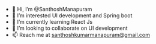 - 👋 Hi, I’m @SanthoshManapuram
- 👀 I’m interested UI development and Spring boot
- 🌱 I’m currently learning React Js
- 💞️ I’m looking to collaborate on UI development
- 📫 Reach me at santhoshkumarmanapuram@gmail.com

<!---
SanthoshManapuram568/SanthoshManapuram568 is a ✨ special ✨ repository because its `README.md` (this file) appears on your GitHub profile.
You can click the Preview link to take a look at your changes.
--->
